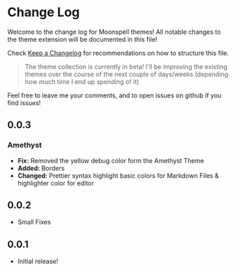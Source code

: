 # Change Log

Welcome to the change log for Moonspell themes!  All notable changes to the theme extension will be documented in this file!

Check [Keep a Changelog](http://keepachangelog.com/) for recommendations on how to structure this file.

> The theme collection is currently in beta!  I'll be improving the existing themes over the course of the next couple of days/weeks (depending how much time I end up spending of it)

Feel free to leave me your comments, and to open issues on github if you find issues!

## 0.0.3

### Amethyst

- **Fix:** Removed the yellow debug color form the Amethyst Theme 
- **Added:** Borders
- **Changed:** Prettier syntax highlight basic colors for Markdown Files & highlighter color for editor

## 0.0.2

- Small Fixes

## 0.0.1

- Initial release!

